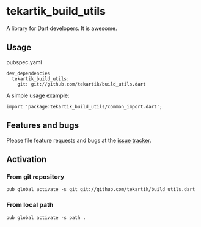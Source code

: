 # tekartik_build_utils

A library for Dart developers. It is awesome.

## Usage

pubspec.yaml

    dev_dependencies
      tekartik_build_utils:
        git: git://github.com/tekartik/build_utils.dart
    
A simple usage example:

    import 'package:tekartik_build_utils/common_import.dart';

    

## Features and bugs

Please file feature requests and bugs at the [issue tracker][tracker].

[tracker]: http://example.com/issues/replaceme

## Activation

### From git repository

    pub global activate -s git git://github.com/tekartik/build_utils.dart

### From local path

    pub global activate -s path .